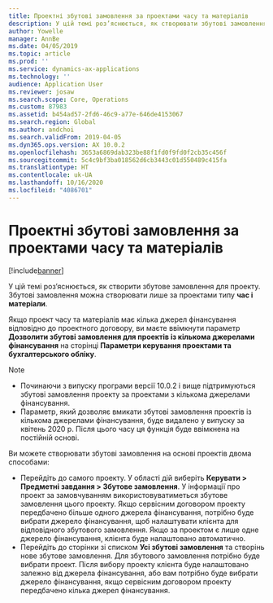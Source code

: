 ```yaml
---
title: Проектні збутові замовлення за проектами часу та матеріалів
description: У цій темі роз’яснюється, як створювати збутові замовлення на основі проектів часу та матеріалів.
author: Yowelle
manager: AnnBe
ms.date: 04/05/2019
ms.topic: article
ms.prod: ''
ms.service: dynamics-ax-applications
ms.technology: ''
audience: Application User
ms.reviewer: josaw
ms.search.scope: Core, Operations
ms.custom: 87983
ms.assetid: b454ad57-2fd6-46c9-a77e-646de4153067
ms.search.region: Global
ms.author: andchoi
ms.search.validFrom: 2019-04-05
ms.dyn365.ops.version: AX 10.0.2
ms.openlocfilehash: 3653a6869dab323be88f1fd0f9fd0f2cb35c456f
ms.sourcegitcommit: 5c4c9bf3ba018562d6cb3443c01d550489c415fa
ms.translationtype: HT
ms.contentlocale: uk-UA
ms.lasthandoff: 10/16/2020
ms.locfileid: "4086701"
---
```

# <a name="project-sales-orders-for-time-and-material-projects"></a>Проектні збутові замовлення за проектами часу та матеріалів

[!include[banner](../includes/banner.md)]

У цій темі роз’яснюється, як створити збутове замовлення для проекту. Збутові замовлення можна створювати лише за проектами типу **час і матеріали**.

Якщо проект часу та матеріалів має кілька джерел фінансування відповідно до проектного договору, ви маєте ввімкнути параметр **Дозволити збутові замовлення для проектів із кількома джерелами фінансування** на сторінці **Параметри керування проектами та бухгалтерського обліку**. 

> [!NOTE]
> - Починаючи з випуску програми версії 10.0.2 і вище підтримуються збутові замовлення проекту за проектами з кількома джерелами фінансування.
> - Параметр, який дозволяє вмикати збутові замовлення проектів із кількома джерелами фінансування, буде видалено у випуску за квітень 2020 р. Після цього часу ця функція буде ввімкнена на постійній основі.

Ви можете створювати збутові замовлення на основі проектів двома способами:

- Перейдіть до самого проекту. У області дій виберіть **Керувати > Предметні завдання > Збутове замовлення**. У інформації про проект за замовчуванням використовуватиметься збутове замовлення цього проекту. Якщо сервісним договором проекту передбачено більше одного джерела фінансування, потрібно буде вибрати джерело фінансування, щоб налаштувати клієнта для відповідного збутового замовлення. Якщо за проектом є лише одне джерело фінансування, клієнта буде налаштовано автоматично.
- Перейдіть до сторінки зі списком **Усі збутові замовлення** та створінь нове збутове замовлення. Для збутового замовлення потрібно буде вибрати проект. Після вибору проекту клієнта буде налаштовано залежно від джерела фінансування, або вам потрібно буде вибрати джерело фінансування, якщо сервісним договором проекту передбачено кілька джерел фінансування.

